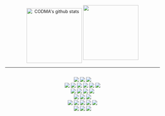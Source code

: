  <div align="center">
 <span>
  <a href="https://github.com/codma1123"><img align="center" style="height:180px; margin-top:20px;" src="https://github-readme-stats.vercel.app/api?username=codma1123&show_icons=true&include_all_commits=true&theme=transparent&hide_border=true" alt="CODMA's github stats" /></a>  
 </span>
 <span>
  <a href="https://github.com/codma1123"><img align="center" style="height:180px" src="https://github-readme-stats.vercel.app/api/top-langs/?username=codma1123&layout=compact&theme=transparent&hide_border=true" /></a>   
 </span>
  
        
  ---
  <br/>
  
  <img src="https://img.shields.io/badge/HTML-E34F26?style=flat-square&logo=HTML5&logoColor=white"/>
  <img src="https://img.shields.io/badge/CSS-FFA500?style=flat-square&logo=CSS3&logoColor=white"/>
  <img src="https://img.shields.io/badge/SCSS-CC6699?style=flat-square&logo=CSS3&logoColor=white"/> 
 
  <br />
 
  <img src="https://img.shields.io/badge/JavaScript-F7DF1E?style=flat-square&logo=javascript&logoColor=white"/>
  <img src="https://img.shields.io/badge/TypeScript-3178C6?style=flat-square&logo=typeScript&logoColor=white"/>
  <img src="https://img.shields.io/badge/Vue.js-4FC08D?style=flat-square&logo=vue.js&logoColor=white"/>
  <img src="https://img.shields.io/badge/Nuxt.js-00DC82?style=flat-square&logo=nuxt.js&logoColor=white"/>
  <img src="https://img.shields.io/badge/Vuetify-1867C0?style=flat-square&logo=Vuetify&logoColor=white"/>
  <img src="https://img.shields.io/badge/React-61DAFB?style=flat-square&logo=react&logoColor=white"/>
 
  <br />
 
  <img src="https://img.shields.io/badge/Pinia-yellow?style=flat-square&logoColor=white"/>
  <img src="https://img.shields.io/badge/Vuex-4FC08D?style=flat-square&logo=vuex&logoColor=white"/>
  <img src="https://img.shields.io/badge/Axios-5A29E4?style=flat-square&logo=axios&logoColor=white"/>
  <img src="https://img.shields.io/badge/Chart.js-FF6384?style=flat-square&logo=chart.js&logoColor=white"/>
 
  <br />
 
  <img src="https://img.shields.io/badge/npm-CB3837?style=flat-square&logo=npm&logoColor=white"/>
  <img src="https://img.shields.io/badge/Vite-646CFF?style=flat-square&logo=vite&logoColor=white"/>
  <img src="https://img.shields.io/badge/Webpack-8DD6F9?style=flat-square&logo=webpack&logoColor=white"/>
 
  <br />
 
  <img src="https://img.shields.io/badge/Docker-2496ED?style=flat-square&logo=docker&logoColor=white"/>
  <img src="https://img.shields.io/badge/Redmine-B32024?style=flat-square&logo=redmine&logoColor=white"/>
  <img src="https://img.shields.io/badge/Slack-4A154B?style=flat-square&logo=slack&logoColor=white"/>
  <img src="https://img.shields.io/badge/Github-181717?style=flat-square&logo=github&logoColor=white"/>
  <img src="https://img.shields.io/badge/GitLab-FC6D26?style=flat-square&logo=gitlab&logoColor=white"/>
 
  <br />
  <img src="https://img.shields.io/badge/Amazon AWS-232F3E?style=flat-square&logo=amazonaws&logoColor=white"/>
  <img src="https://img.shields.io/badge/Amazon S3-569A31?style=flat-square&logo=amazons3&logoColor=white"/>
 <img src="https://img.shields.io/badge/Amazon CloudFront-527FFF?style=flat-square"/>
 
 
  
 </div> 
  






